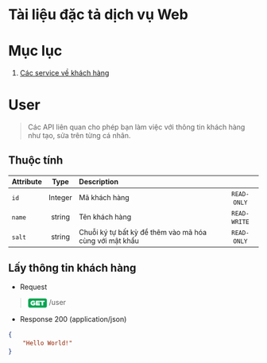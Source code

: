 # **Tài liệu đặc tả dịch vụ Web**
# Mục lục

1. [Các service về khách hàng](#User)

# User

> Các API liên quan cho phép bạn làm việc với thông tin khách hàng như tạo, sửa trên từng cá nhân.

Thuộc tính
---

| Attribute | Type | Description |  |
| :--- | :----: | :--- | :---: |
| `id` | Integer | Mã khách hàng | `READ-ONLY` |
| `name` | string | Tên khách hàng | `READ-WRITE` |
| `salt` | string | Chuỗi ký tự bất kỳ để thêm vào mã hóa cùng với mật khẩu | `READ-ONLY` |

Lấy thông tin khách hàng
---

+ Request
> <img src="./include/image/btn-get-01.svg" width="38" alt="GET" align="center"> /user

+ Response 200 (application/json)
```json
{
    "Hello World!"
}
```